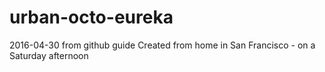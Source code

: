 # urban-octo-eureka
2016-04-30 from github guide
Created from home in San Francisco - on a Saturday afternoon
